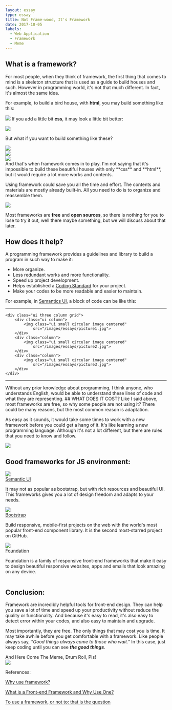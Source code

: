 ```yaml
---
layout: essay
type: essay
title: Not Frame-wood, It's Framework
date: 2017-10-05
labels:
  - Web Application
  - Framework
  - Meme
---
```

## What is a framework?

For most people, when they think of framework, the first thing that comes to mind is a skeleton structure that is used as a guide to build houses and such. However in programming world, it's not that much different. In fact, it's almost the same idea. 

For example, to build a bird house, with **html**, you may build something like this:
 
<img class="ui small circular image centered" 
	src="/images/essays/plain.jpg">
If you add a little bit **css**, it may look a little bit better:

<img class="ui small circular image centered" 
	src="/images/essays/plain2.png">
			
But what if you want to build something like these?

<div class="ui three column grid">
	<div class="ui column">
		<img class="ui small circular image centered" 
			src="/images/essays/decorative.jpg">
	</div>
	<div class="column">
		<img class="ui small circular image centered" 
			src="/images/essays/decorative2.jpg">
	</div>
	<div class="column">
		<img class="ui small circular image centered" 
			src="/images/essays/decorative3.jpg">
	</div>
</div>
And that's when framework comes in to play.  I'm not saying that it's impossible to build these beautiful houses with only **css** and **html**, but it would require a lot more works and contents. 

Using framework could save you all the time and effort. The contents and materials are mostly already built-in. All you need to do is to organize and reassemble them. 

<img class="ui small circular image floated left" 
			src="/images/essays/itsfree.jpg">

Most frameworks are **free** and **open sources**, so there is nothing for you to lose to try it out, well there maybe something, but we will discuss about that later.
## How does it help?

A programming framework provides a guidelines and library to build a program in such way to make it:
- More organize.
- Less redundant works and more functionality.
- Speed up project development.
- Helps established a [Coding Standard](https://jonathanmng.github.io/essays/If-You-Love-Coding-Then-You-Should-Know-Its-Standard.html) for your project.
- Make your codes to be more readable and easier to maintain. 

For example, in [Semantics UI](https://semantic-ui.com), a block of code can be like this:
<hr/>

```
<div class="ui three column grid">
	<div class="ui column">
		<img class="ui small circular image centered" 
			src="/images/essays/picture1.jpg">
	</div>
	<div class="column">
		<img class="ui small circular image centered" 
			src="/images/essays/picture2.jpg">
	</div>
	<div class="column">
		<img class="ui small circular image centered" 
			src="/images/essays/picture3.jpg">
	</div>
</div>
```
<hr/>
Without any prior knowledge about programming, I think anyone, who understands English, would be able to understand these lines of code and what they are representing.
## WHAT DOES IT COST?
Like I said above, most frameworks are free, so why some people are not using it? There could be many reasons, but the most common reason is adaptation. 

As easy as it sounds, it would take some times to work with a new framework before you could get a hang of it. It's like learning a new programming language. Although it's not a lot different, but there are rules that you need to know and follow.

<img class="ui image medium centered" 
	src="/images/essays/samebutdifferent.gif">

## Good frameworks for JS environment:
<div class="ui three column grid">
			<div class="column">
				<img class="ui tiny circular image" 
					src="https://cdn.worldvectorlogo.com/logos/semantic-ui.svg">
				<div class="ui header">
					<a class="item" href="https://semantic-ui.com">Semantic UI</a>
				</div>
				<p>
				It may not as popular as bootstrap, but with rich resources and beautiful UI. 
				This frameworks gives you a lot of design freedom and adapts to your needs.
				</p>
			</div>
			<div class="column">
				<img class="ui tiny circular image" 
					src="https://ng-bootstrap.github.io/img/logo.svg">
				<div class="ui header">
					<a class="item" href="http://getbootstrap.com">Bootstrap</a>
					</div>
				<p>
				Build responsive, mobile-first projects on the 
				web with the world's most popular front-end component library.
				It is the second most-starred project on GitHub.
				</p>
			</div>
			<div class="column">
				<img class="ui tiny circular image" 
					src="http://klmcgregor.com/assets/img/Yeti.png">
				<div class="ui header">
					<a class="item" href="https://foundation.zurb.com">Foundation</a>
				</div>
				<p>
				Foundation is a family of responsive front-end frameworks that make it easy 
				to design beautiful responsive websites, apps and emails that look amazing on any device.
				</p>
			</div>
		</div>

## Conclusion:
Framework are incredibly helpful tools for front-end design. They can help you save a lot of time and speed up your productivity without reduce the quality or functionality. And because it's easy to read, it's also easy to detect error within your codes, and also easy to maintain and upgrade. 

Most importantly, they are free.  The only things that may cost you is time. It may take awhile before you get comfortable with a framework. Like people always say, *“Good things always come to those who wait.”* In this case, just keep coding until you can see ***the good things***.

<div class="ui header">And Here Come The Meme, Drum Roll, Pls!</div>

<img class="ui image massive centered" src="/images/essays/semanticsui.jpg">

References: 

[Why use framework?](https://www.lynda.com/PHP-tutorials/Why-use-framework/540346/579816-4.html)

[What is a Front-end Framework and Why Use One?](https://www.thebalance.com/what-is-a-front-end-framework-and-why-use-one-2071948)

[To use a framework, or not to: that is the question](https://www.phparch.com/2010/04/to-use-a-framework-or-not-to-that-is-the-question/)

